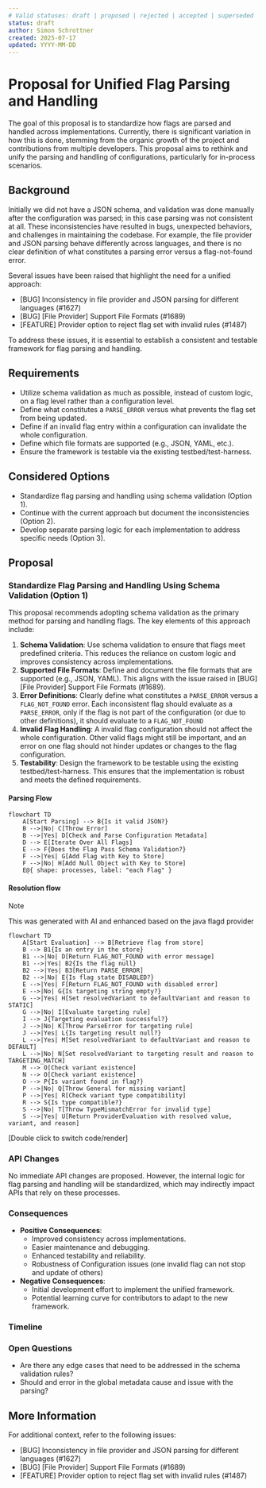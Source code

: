 ```yaml
---
# Valid statuses: draft | proposed | rejected | accepted | superseded
status: draft
author: Simon Schrottner 
created: 2025-07-17
updated: YYYY-MM-DD
---
```


# Proposal for Unified Flag Parsing and Handling

The goal of this proposal is to standardize how flags are parsed and handled across implementations. Currently, there is significant variation in how this is done, stemming from the organic growth of the project and contributions from multiple developers. This proposal aims to rethink and unify the parsing and handling of configurations, particularly for in-process scenarios.

## Background

Initially we did not have a JSON schema, and validation was done manually after the configuration was parsed; in this case parsing was not consistent at all.
These inconsistencies have resulted in bugs, unexpected behaviors, and challenges in maintaining the codebase.
For example, the file provider and JSON parsing behave differently across languages, and there is no clear definition of what constitutes a parsing error versus a flag-not-found error.

Several issues have been raised that highlight the need for a unified approach:

- [BUG] Inconsistency in file provider and JSON parsing for different languages (#1627)
- [BUG] [File Provider] Support File Formats (#1689)
- [FEATURE] Provider option to reject flag set with invalid rules (#1487)

To address these issues, it is essential to establish a consistent and testable framework for flag parsing and handling.

## Requirements

- Utilize schema validation as much as possible, instead of custom logic, on a flag level rather than a configuration level.
- Define what constitutes a `PARSE_ERROR` versus what prevents the flag set from being updated.
- Define if an invalid flag entry within a configuration can invalidate the whole configuration.
- Define which file formats are supported (e.g., JSON, YAML, etc.).
- Ensure the framework is testable via the existing testbed/test-harness.

## Considered Options

- Standardize flag parsing and handling using schema validation (Option 1).
- Continue with the current approach but document the inconsistencies (Option 2).
- Develop separate parsing logic for each implementation to address specific needs (Option 3).

## Proposal

### Standardize Flag Parsing and Handling Using Schema Validation (Option 1)

This proposal recommends adopting schema validation as the primary method for parsing and handling flags. The key elements of this approach include:

1. **Schema Validation**: Use schema validation to ensure that flags meet predefined criteria. This reduces the reliance on custom logic and improves consistency across implementations.
2. **Supported File Formats**: Define and document the file formats that are supported (e.g., JSON, YAML). This aligns with the issue raised in [BUG] [File Provider] Support File Formats (#1689).
3. **Error Definitions**: Clearly define what constitutes a `PARSE_ERROR` versus a `FLAG_NOT_FOUND` error. Each inconsistent flag should evaluate as a `PARSE_ERROR`, only if the flag is not part of the configuration (or due to other definitions), it should evaluate to a `FLAG_NOT_FOUND`
4. **Invalid Flag Handling**: A invalid flag configuration should not affect the whole configuration. Other valid flags might still be important, and an error on one flag should not hinder updates or changes to the flag configuration.
5. **Testability**: Design the framework to be testable using the existing testbed/test-harness. This ensures that the implementation is robust and meets the defined requirements.

#### Parsing Flow

```mermaid
flowchart TD
    A[Start Parsing] --> B{Is it valid JSON?}
    B -->|No| C[Throw Error]
    B -->|Yes| D[Check and Parse Configuration Metadata]
    D --> E[Iterate Over All Flags]
    E --> F{Does the Flag Pass Schema Validation?}
    F -->|Yes| G[Add Flag with Key to Store]
    F -->|No| H[Add Null Object with Key to Store]
    E@{ shape: processes, label: "each Flag" }
```

#### Resolution flow

> [!NOTE]
> This was generated with AI and enhanced based on the java flagd provider

```mermaid
flowchart TD
    A[Start Evaluation] --> B[Retrieve flag from store]
    B --> B1{Is an entry in the store}
    B1 -->|No| D[Return FLAG_NOT_FOUND with error message]
    B1 -->|Yes| B2{Is the flag null}
    B2 -->|Yes| B3[Return PARSE_ERROR]
    B2 -->|No| E{Is flag state DISABLED?}
    E -->|Yes| F[Return FLAG_NOT_FOUND with disabled error]
    E -->|No| G{Is targeting string empty?}
    G -->|Yes| H[Set resolvedVariant to defaultVariant and reason to STATIC]
    G -->|No| I[Evaluate targeting rule]
    I --> J{Targeting evaluation successful?}
    J -->|No| K[Throw ParseError for targeting rule]
    J -->|Yes| L{Is targeting result null?}
    L -->|Yes| M[Set resolvedVariant to defaultVariant and reason to DEFAULT]
    L -->|No| N[Set resolvedVariant to targeting result and reason to TARGETING_MATCH]
    M --> O[Check variant existence]
    N --> O[Check variant existence]
    O --> P{Is variant found in flag?}
    P -->|No| Q[Throw General for missing variant]
    P -->|Yes| R[Check variant type compatibility]
    R --> S{Is type compatible?}
    S -->|No| T[Throw TypeMismatchError for invalid type]
    S -->|Yes| U[Return ProviderEvaluation with resolved value, variant, and reason]

```

[Double click to switch code/render]

### API Changes

No immediate API changes are proposed. However, the internal logic for flag parsing and handling will be standardized, which may indirectly impact APIs that rely on these processes.

### Consequences

- **Positive Consequences**:
    - Improved consistency across implementations.
    - Easier maintenance and debugging.
    - Enhanced testability and reliability.
    - Robustness of Configuration issues (one invalid flag can not stop and update of others)
- **Negative Consequences**:
    - Initial development effort to implement the unified framework.
    - Potential learning curve for contributors to adapt to the new framework.

### Timeline

### Open Questions

- Are there any edge cases that need to be addressed in the schema validation rules?
- Should and error in the global metadata cause and issue with the parsing?

## More Information

For additional context, refer to the following issues:

- [BUG] Inconsistency in file provider and JSON parsing for different languages (#1627)
- [BUG] [File Provider] Support File Formats (#1689)
- [FEATURE] Provider option to reject flag set with invalid rules (#1487)
